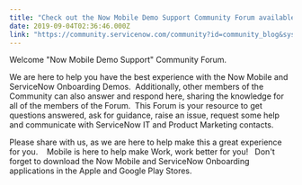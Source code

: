 ```yaml
---
title: "Check out the Now Mobile Demo Support Community Forum available on September th"
date: 2019-09-04T02:36:46.000Z
link: "https://community.servicenow.com/community?id=community_blog&sys_id=a9dbcee7db633bc81cd8a345ca961977"
---
```

<p class="ng-scope">Welcome &#34;Now Mobile Demo Support&#34; Community Forum.   </p>
<p class="ng-scope">We are here to help you have the best experience with the Now Mobile and ServiceNow Onboarding Demos.  Additionally, other members of the Community can also answer and respond here, sharing the knowledge for all of the members of the Forum.  This Forum is your resource to get questions answered, ask for guidance, raise an issue, request some help and communicate with ServiceNow IT and Product Marketing contacts.</p>
<p class="ng-scope">Please share with us, as we are here to help make this a great experience for you.    Mobile is here to help make Work, work better for you!   Don&#39;t forget to download the Now Mobile and ServiceNow Onboarding applications in the Apple and Google Play Stores. </p>